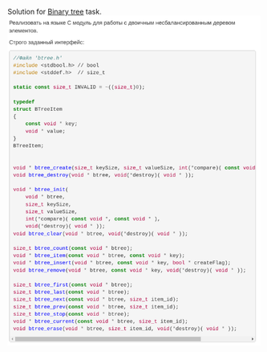 Solution for [Binary tree](https://oop.afti.ru/tasks/dvoichnoe-derevo) task.
![task text](task.png "task")
